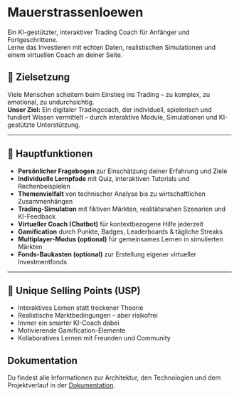 # Mauerstrassenloewen

Ein KI-gestützter, interaktiver Trading Coach für Anfänger und Fortgeschrittene.  
Lerne das Investieren mit echten Daten, realistischen Simulationen und einem virtuellen Coach an deiner Seite.

## 🚀 Zielsetzung

Viele Menschen scheitern beim Einstieg ins Trading – zu komplex, zu emotional, zu undurchsichtig.  
**Unser Ziel:** Ein digitaler Tradingcoach, der individuell, spielerisch und fundiert Wissen vermittelt – durch interaktive Module, Simulationen und KI-gestützte Unterstützung.

---

## 🧩 Hauptfunktionen

- **Persönlicher Fragebogen** zur Einschätzung deiner Erfahrung und Ziele
- **Individuelle Lernpfade** mit Quiz, interaktiven Tutorials und Rechenbeispielen
- **Themenvielfalt** von technischer Analyse bis zu wirtschaftlichen Zusammenhängen
- **Trading-Simulation** mit fiktiven Märkten, realitätsnahen Szenarien und KI-Feedback
- **Virtueller Coach (Chatbot)** für kontextbezogene Hilfe jederzeit
- **Gamification** durch Punkte, Badges, Leaderboards & tägliche Streaks
- **Multiplayer-Modus (optional)** für gemeinsames Lernen in simulierten Märkten
- **Fonds-Baukasten (optional)** zur Erstellung eigener virtueller Investmentfonds

---

## 🎯 Unique Selling Points (USP)

- Interaktives Lernen statt trockener Theorie
- Realistische Marktbedingungen – aber risikofrei
- Immer ein smarter KI-Coach dabei
- Motivierende Gamification-Elemente
- Kollaboratives Lernen mit Freunden und Community

## Dokumentation

Du findest alle Informationen zur Architektur, den Technologien und dem Projektverlauf in der [Dokumentation](docs/src).

